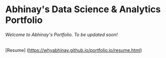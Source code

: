 # Abhinay's Data Science & Analytics Portfolio

###### Welcome to Abhinay's Portfolio. To be updated soon!

[Resume] (https://whyabhinay.github.io/portfolio.io/resume.html)


